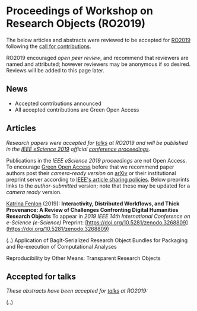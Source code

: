 # Proceedings of Workshop on Research Objects (RO2019)


The below articles and abstracts were reviewed to be accepted for [RO2019](/ro2019/) following the [call for contributions](ro2019/cfp). <!-- See also the [schedule](/ro2019/schedule/) for the corresponding talks. -->

RO2019 encouraged _open peer review_, and recommend that reviewers are named and attributed; however reviewers may be anonymous if so desired. Reviews will be added to this page later.

## News

* Accepted contributions announced
* All accepted contributions are Green Open Access


## Articles

_Research papers were accepted for [talks](/ro2019/schedule/) at RO2019 and will be published in the [IEEE eScience 2019](https://escience2019.sdsc.edu/) official [conference proceedings](https://ieeexplore.ieee.org/servlet/opac?punumber=1001511 )._

Publications in the _IEEE eScience 2019 proceedings_ are not Open Access. To encourage [Green Open Access](http://www.library.manchester.ac.uk/using-the-library/staff/research/services/open-access-at-manchester/understanding-open-access/#d.en.403436) before that we recommend paper authors post their _camera-ready version_ on [arXiv](https://arxiv.org/) or their institutional preprint server according to [IEEE's article sharing policies](https://ieeeauthorcenter.ieee.org/publish-with-ieee/author-education-resources/guidelines-and-policies/policy-posting-your-article/). Below preprints links to the _author-submitted_ version; note that these may be updated for a _camera ready_ version.

[Katrina Fenlon](https://orcid.org/0000-0003-1483-5335) (2019):
**Interactivity, Distributed Workflows, and Thick Provenance: A Review of Challenges Confronting Digital Humanities Research Objects**
To appear in _2019 IEEE 14th International Conference on e-Science (e-Science)_
Preprint: [https://doi.org/10.5281/zenodo.3268809](https://doi.org/10.5281/zenodo.3268809)

(..)
Application of BagIt-Serialized Research Object Bundles for Packaging and Re-execution of Computational Analyses

Reproducibility by Other Means: Transparent Research Objects


## Accepted for talks

_These abstracts have been accepted for [talks](/ro2019/schedule/) at RO2019:_

(..)
